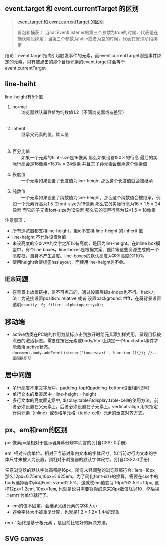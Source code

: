 ## event.target 和 event.currentTarget 的区别
>  [event.target 和 event.currentTarget 的区别](http://www.calledt.com/target-and-currenttarget/)
> 
> 冒泡和捕获： 当addEventListener的第三个参数为true的时候，代表是在捕获阶段绑定；当第三个参数为false或者为空的时候，代表在冒泡阶段绑定
> 

结论：event.target指向引起触发事件的元素，而event.currentTarget则是事件绑定的元素，只有被点击的那个目标元素的event.target才会等于event.currentTarget。


## line-heiht

line-height有5个值

1. normal<br>
　　浏览器默认属性值为纯数值1.2（不同浏览器或有差异）<br>
　　
2. inherit<br>
　　继承父元素的值，默认值<br>
　　
3. 百分比值<br>
　　如果一个元素的font-size是16像素 那么如果设置150%的行高 最后的实际行高会是16像素*150% = 24像素 并且其子孙元素会继承这个像素值<br>

4. 长度值<br>
　　一个元素如果设置了长度值为line-height 那么这个长度值就会被继承<br>

5. 纯数值<br>
　　一个元素如果设置了纯数值为line-height，那么这个纯数值会被继承。例如一个元素行高为1.5 其font-size为16像素 那么它的实际行高为16 * 1.5 = 24像素 而它的子元素font-size为12像素 那么它的实际行高为12*1.5 = 18像素<br>

注意事项：     

* 所有浏览器都支持line-height，但ie不支持 line-height 的 inherit 值
* line-height 不允许设置负值 
* 未设高度的空div中的文字之所以有高度，是因为line-height。在inline box模型中，有个line boxes，line-boxes是根据文案、图片等这些资源生成的一个高度框，自身不产生高度。line-boxes的默认高度为字体高度的110% 
* 使用height会使标签haslayout，而使用line-height则不会。



## IE8问题
* 在背景上放置链接，是不可点击的，通过设置层级z-index也不行。hack方法：为链接设置position: relative 或者 设置background: #fff，在将背景设置透明``` opacity: 0; filter: alpha(opacity=0); ```

## 移动端
* active伪类在PC端的作用为鼠标点击到放开时给元素添加样式用，呈现目标被点击的激活状态。需要在按钮元素或body/html上绑定一个touchstart事件才能激活:active状态。
<br>``` document.body.addEventListener('touchstart', function (){}); //...空函数即可 ```

## 居中问题

* 多行高度不定文字居中，padding-top和padding-bottom设置相同即可
* 单行文本的垂直居中，line-height = height
* 多行文本的高度固定居中, display:table和display:table-cell的使用方法，前者必须设置在父元素上，后者必须设置在子元素上。vertical-align 用来指定行内元素（inline）或表格单元格（table-cell）元素的垂直对齐方式。


## px、em和rem的区别
px: 像素px是相对于显示器屏幕分辨率而言的(引自CSS2.0手册)

em: 相对长度单位。相对于当前对象内文本的字体尺寸。如当前对行内文本的字体尺寸未被人为设置，则相对于浏览器的默认字体尺寸。(引自CSS2.0手册)

任意浏览器的默认字体高都是16px。所有未经调整的浏览器都符合: 1em=16px。那么12px=0.75em,10px=0.625em。为了简化font-size的换算，需要在css中的body选择器中声明Font-size=62.5%，这就使em值变为 16px*62.5%=10px, 这样12px=1.2em, 10px=1em, 也就是说只需要将你的原来的px数值除以10，然后换上em作为单位就行了。

* em的值不固定，会继承父级元素的字体大小
* 避免字体大小被重复计算，也就是1.2 * 1.2= 1.44的现象

rem：始终是基于根元素 <html> ，是目前比较好的解决方法。



## SVG canvas





























